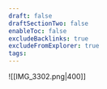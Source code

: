 ```yaml
---
draft: false
draftSectionTwo: false
enableToc: false
excludeBacklinks: true
excludeFromExplorer: true
tags:
---
```

![[IMG_3302.png|400]]